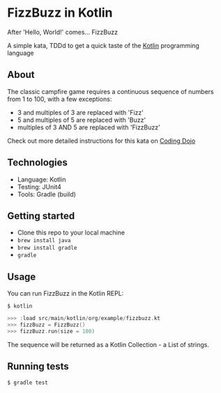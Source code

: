 # FizzBuzz in Kotlin

After 'Hello, World!' comes... FizzBuzz

A simple kata, TDDd to get a quick taste of the [Kotlin](https://github.com/JetBrains/kotlin) programming language

## About

The classic campfire game requires a continuous sequence of numbers from 1 to 100, with a few exceptions:

- 3 and multiples of 3 are replaced with 'Fizz'
- 5 and multiples of 5 are replaced with 'Buzz'
- multiples of 3 AND 5 are replaced with 'FizzBuzz'

Check out more detailed instructions for this kata on [Coding Dojo](https://codingdojo.org/kata/FizzBuzz/)

## Technologies

- Language: Kotlin
- Testing: JUnit4
- Tools: Gradle (build)

## Getting started

- Clone this repo to your local machine
- `brew install java`
- `brew install gradle`
- `gradle`

## Usage

You can run FizzBuzz in the Kotlin REPL:
```shell
$ kotlin
```

```kotlin
>>> :load src/main/kotlin/org/example/fizzbuzz.kt
>>> fizzBuzz = FizzBuzz()
>>> fizzBuzz.run(size = 100)
```
The sequence will be returned as a Kotlin Collection - a List of strings.

## Running tests

```shell
$ gradle test
```
